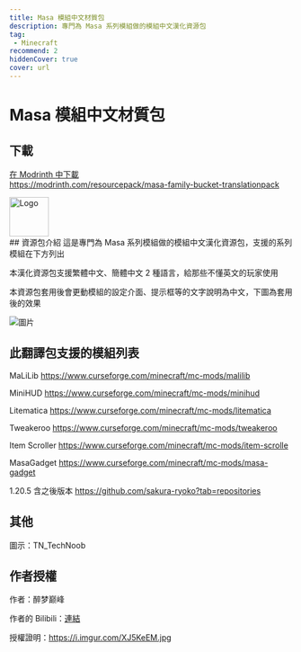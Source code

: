 ```yaml
---
title: Masa 模組中文材質包
description: 專門為 Masa 系列模組做的模組中文漢化資源包
tag:
 - Minecraft
recommend: 2
hiddenCover: true 
cover: url
---
```

# Masa 模組中文材質包

## 下載
<div class="linkcard">
  <a href="https://modrinth.com/resourcepack/masa-family-bucket-translationpack" target="_blank">
    <p class="description">在 Modrinth 中下載<br><span>https://modrinth.com/resourcepack/masa-family-bucket-translationpack</span></p>
    <div class="logo">
        <img alt="Logo" width="70px" height="70px" src="/modrinth.svg" />
    </div>
  </a>
</div>
## 資源包介紹
這是專門為 Masa 系列模組做的模組中文漢化資源包，支援的系列模組在下方列出

本漢化資源包支援繁體中文、簡體中文 2 種語言，給那些不懂英文的玩家使用

本資源包套用後會更動模組的設定介面、提示框等的文字說明為中文，下圖為套用後的效果

![圖片](https://cdn-raw.modrinth.com/data/IEt3hTCe/images/52e3fef544542756b39defab52c76b2b59569434.png)

## 此翻譯包支援的模組列表
MaLiLib
https://www.curseforge.com/minecraft/mc-mods/malilib

MiniHUD
https://www.curseforge.com/minecraft/mc-mods/minihud

Litematica
https://www.curseforge.com/minecraft/mc-mods/litematica

Tweakeroo
https://www.curseforge.com/minecraft/mc-mods/tweakeroo

Item Scroller
https://www.curseforge.com/minecraft/mc-mods/item-scrolle

MasaGadget
https://www.curseforge.com/minecraft/mc-mods/masa-gadget

1.20.5 含之後版本
https://github.com/sakura-ryoko?tab=repositories

## 其他
圖示：TN_TechNoob

## 作者授權
作者：醉梦巅峰

作者的 Bilibili：[連結](https://space.bilibili.com/13205801)

授權證明：https://i.imgur.com/XJ5KeEM.jpg